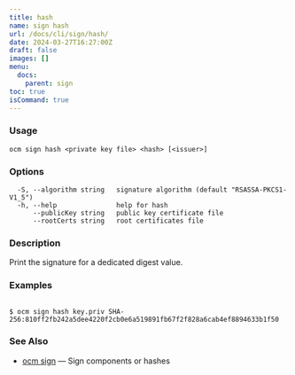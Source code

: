 ```yaml
---
title: hash
name: sign hash
url: /docs/cli/sign/hash/
date: 2024-03-27T16:27:00Z
draft: false
images: []
menu:
  docs:
    parent: sign
toc: true
isCommand: true
---
```

### Usage

```
ocm sign hash <private key file> <hash> [<issuer>]
```

### Options

```
  -S, --algorithm string   signature algorithm (default "RSASSA-PKCS1-V1_5")
  -h, --help               help for hash
      --publicKey string   public key certificate file
      --rootCerts string   root certificates file
```

### Description


Print the signature for a dedicated digest value.
	

### Examples

```

$ ocm sign hash key.priv SHA-256:810ff2fb242a5dee4220f2cb0e6a519891fb67f2f828a6cab4ef8894633b1f50

```

### See Also

* [ocm sign](/docs/cli/sign)	 &mdash; Sign components or hashes


